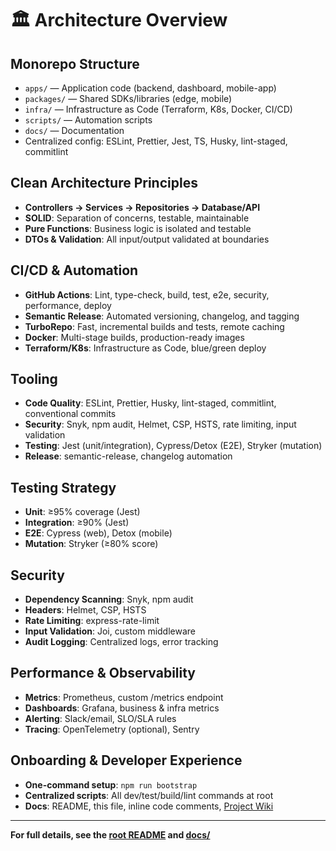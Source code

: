 # 🏛️ Architecture Overview

## Monorepo Structure

- `apps/` — Application code (backend, dashboard, mobile-app)
- `packages/` — Shared SDKs/libraries (edge, mobile)
- `infra/` — Infrastructure as Code (Terraform, K8s, Docker, CI/CD)
- `scripts/` — Automation scripts
- `docs/` — Documentation
- Centralized config: ESLint, Prettier, Jest, TS, Husky, lint-staged, commitlint

## Clean Architecture Principles

- **Controllers → Services → Repositories → Database/API**
- **SOLID**: Separation of concerns, testable, maintainable
- **Pure Functions**: Business logic is isolated and testable
- **DTOs & Validation**: All input/output validated at boundaries

## CI/CD & Automation

- **GitHub Actions**: Lint, type-check, build, test, e2e, security, performance, deploy
- **Semantic Release**: Automated versioning, changelog, and tagging
- **TurboRepo**: Fast, incremental builds and tests, remote caching
- **Docker**: Multi-stage builds, production-ready images
- **Terraform/K8s**: Infrastructure as Code, blue/green deploy

## Tooling

- **Code Quality**: ESLint, Prettier, Husky, lint-staged, commitlint, conventional commits
- **Security**: Snyk, npm audit, Helmet, CSP, HSTS, rate limiting, input validation
- **Testing**: Jest (unit/integration), Cypress/Detox (E2E), Stryker (mutation)
- **Release**: semantic-release, changelog automation

## Testing Strategy

- **Unit**: ≥95% coverage (Jest)
- **Integration**: ≥90% (Jest)
- **E2E**: Cypress (web), Detox (mobile)
- **Mutation**: Stryker (≥80% score)

## Security

- **Dependency Scanning**: Snyk, npm audit
- **Headers**: Helmet, CSP, HSTS
- **Rate Limiting**: express-rate-limit
- **Input Validation**: Joi, custom middleware
- **Audit Logging**: Centralized logs, error tracking

## Performance & Observability

- **Metrics**: Prometheus, custom /metrics endpoint
- **Dashboards**: Grafana, business & infra metrics
- **Alerting**: Slack/email, SLO/SLA rules
- **Tracing**: OpenTelemetry (optional), Sentry

## Onboarding & Developer Experience

- **One-command setup**: `npm run bootstrap`
- **Centralized scripts**: All dev/test/build/lint commands at root
- **Docs**: README, this file, inline code comments, [Project Wiki](https://github.com/ice-truck-tracking/ice-truck-tracking/wiki)

---

**For full details, see the [root README](../README.md) and [docs/](./)**
